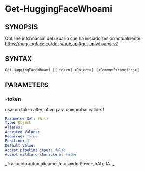 ﻿---
external help file: powershai-help.xml
schema: 2.0.0
powershai: true
---

# Get-HuggingFaceWhoami

## SYNOPSIS <!--!= @#Synop !-->
Obtiene información del usuario que ha iniciado sesión actualmente
https://huggingface.co/docs/hub/api#get-apiwhoami-v2

## SYNTAX <!--!= @#Syntax !-->

```
Get-HuggingFaceWhoami [[-token] <Object>] [<CommonParameters>]
```

## PARAMETERS <!--!= @#Params !-->

### -token
usar un token alternativo para comprobar validez!

```yml
Parameter Set: (All)
Type: Object
Aliases: 
Accepted Values: 
Required: false
Position: 1
Default Value: 
Accept pipeline input: false
Accept wildcard characters: false
```


<!--PowershaiAiDocBlockStart-->
_Traducido automáticamente usando PowershAI e IA. 
_
<!--PowershaiAiDocBlockEnd-->
